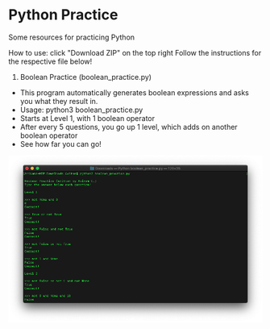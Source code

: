 # Python Practice
Some resources for practicing Python

How to use: click "Download ZIP" on the top right
Follow the instructions for the respective file below!

1. Boolean Practice (boolean_practice.py)
  - This program automatically generates boolean expressions and asks you what they result in.
  - Usage: python3 boolean_practice.py
  - Starts at Level 1, with 1 boolean operator
  - After every 5 questions, you go up 1 level, which adds on another boolean operator
  - See how far you can go!

![Boolean Practice Screenshot](https://github.com/avikam-chauhan/python-practice/blob/master/images/Screen%20Shot%202020-08-31%20at%204.18.09%20PM.png)
